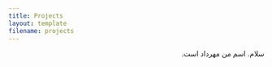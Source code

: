 ```yaml
---
title: Projects
layout: template
filename: projects
--- 
```


<p dir="rtl" align="right">
سلام. اسم من مهرداد است.
</p>
